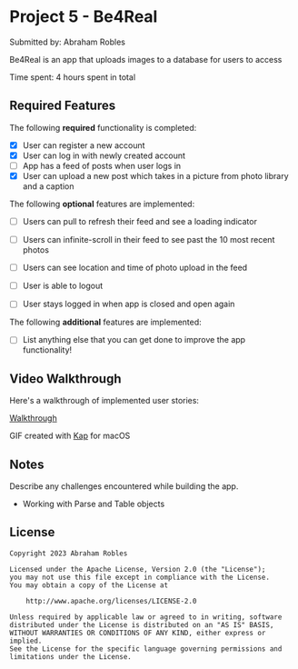 # Project 5 -  Be4Real

Submitted by: Abraham Robles

Be4Real is an app that uploads images to a database for users to access

Time spent: 4 hours spent in total

## Required Features

The following **required** functionality is completed:

- [X] User can register a new account
- [X] User can log in with newly created account
- [ ] App has a feed of posts when user logs in
- [X] User can upload a new post which takes in a picture from photo library and a caption	
 
The following **optional** features are implemented:

- [ ] Users can pull to refresh their feed and see a loading indicator
- [ ] Users can infinite-scroll in their feed to see past the 10 most recent photos
- [ ] Users can see location and time of photo upload in the feed	
- [ ] User is able to logout
- [ ] User stays logged in when app is closed and open again	


The following **additional** features are implemented:

- [ ] List anything else that you can get done to improve the app functionality!

## Video Walkthrough

Here's a walkthrough of implemented user stories:

[Walkthrough](https://i.imgur.com/Wg2iPyc.gifv)

GIF created with [Kap](https://getkap.co/) for macOS

## Notes

Describe any challenges encountered while building the app.
- Working with Parse and Table objects

## License

    Copyright 2023 Abraham Robles

    Licensed under the Apache License, Version 2.0 (the "License");
    you may not use this file except in compliance with the License.
    You may obtain a copy of the License at

        http://www.apache.org/licenses/LICENSE-2.0

    Unless required by applicable law or agreed to in writing, software
    distributed under the License is distributed on an "AS IS" BASIS,
    WITHOUT WARRANTIES OR CONDITIONS OF ANY KIND, either express or implied.
    See the License for the specific language governing permissions and
    limitations under the License.
